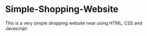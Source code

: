 # Simple-Shopping-Website
This is a very simple shopping website near using HTML, CSS and Javascript.

